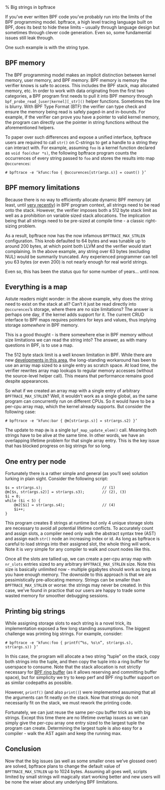 % Big strings in bpftrace

If you’ve ever written BPF code you’ve probably run into the limits of the BPF
programming model. bpftrace, a high level tracing language built on BPF, does
its best to hide these limits – usually through language design but sometimes
through clever code generation. Even so, some fundamental issues still leak
through.

One such example is with the string type.

## BPF memory

The BPF programming model makes an implicit distinction between kernel memory,
user memory, and BPF memory. BPF memory is memory the verifier knows is safe to
access. This includes the BPF stack, map allocated memory, etc. In order to
work with data originating from the first two categories, a BPF program first
needs to pull it into BPF memory through `bpf_probe_read_[user|kernel][_str]()`
helper functions. Sometimes the line is blurry. With BPF Type Format (BTF) the
verifier can type check and ensure the memory being read is safely paged-in and
in-bounds. For example, if the verifier can prove you have a pointer to valid
kernel memory, the program can directly use the pointer in string functions
without the aforementioned helpers.

To paper over such differences and expose a unified interface, bpftrace users
are required to call `str()` on C-strings to get a handle to a string they can
interact with. For example, assuming `foo` is a kernel function declared as
`void foo(char *s)`, the following bpftrace program counts the occurrences of
every string passed to `foo` and stores the results into map `@occurences`:

```
# bpftrace -e ‘kfunc:foo { @occurences[str(args.s)] = count() }’
```

## BPF memory limitations

Because there is no way to efficiently allocate dynamic BPF memory (at least,
until [very recently][1]) in BPF program context, all strings need to be read
onto the stack. However, the verifier imposes both a 512 byte stack limit as
well as a prohibition on variable sized stack allocations. The implication
being that all strings need to be pre-sized at compile time - a classic
right-sizing problem.

As a result, bpftrace now has the now infamous `BPFTRACE_MAX_STRLEN`
configuration. This knob defaulted to 64 bytes and was tunable up to around 200
bytes, at which point both LLVM and the verifier would start complaining. In
the above example, any string over 63 bytes (excluding NUL) would be summarily
truncated. Any experienced programmer can tell you 63 bytes (or even 200) is
not nearly enough for real world strings.

Even so, this has been the status quo for some number of years… until now.


## Everything is a map

Astute readers might wonder: in the above example, why does the string need to
exist on the stack at all? Can’t it just be read directly into `@occurences`’s
storage, where there are no size limitations? The answer is perhaps one day, if
the kernel adds support for it. The current CRUD interface to BPF maps requires
pointers for keys and values, thus implying storage _somewhere_ in BPF memory.

This is a good thought - is there somewhere else in BPF memory without size
limitations we can read the string into? The answer, as with many questions in
BPF, is to use a map.

The 512 byte stack limit is a well known limitation in BPF. While there are new
[developments in this area][0], the long-standing workaround has been to use an
array map sized to a single entry as scratch space. At load time, the verifier
rewrites array map lookups to regular memory accesses (without the source-level
helper call). This means that performance remains good despite appearances.

So what if we created an array map with a single entry of arbitrary
`BPFTRACE_MAX_STRLEN`? Well, it wouldn’t work as a single global, as the same
program can concurrently run on different CPUs. So it would have to be a
per-cpu array map, which the kernel already supports. But consider the
following case:

```
# bpftrace -e ‘kfunc:bar { @m[str(args.s)] = str(args.s2) }’
```

The update to map `@m` is a single `bpf_map_update_elem()` call. Meaning both
strings have to be alive at the same time. In other words, we have an
overlapping lifetime problem for that single array entry. This is the key issue
that has blocked progress on big strings for so long.


## One entry per node

Fortunately  there is a rather simple and general (as you’ll see) solution
lurking in plain sight. Consider the following script:

```
$s = str(args.s);                           // (1)
@m[$s, str(args.s2)] = str(args.s3);        // (2), (3)
$i = 0;
while ($i < 5) {
    @m2[$i] = str(args.s4);                 // (4)
    $i++;
}
```

This program creates 8 strings at runtime but only 4 unique storage slots are
necessary to avoid all potential lifetime conflicts. To accurately count and
assign slots, a compiler need only walk the abstract syntax tree (AST) and
assign each `str()` node an increasing index or id. As long as bpftrace is
careful to load strings into their assigned slot, the whole thing will work.
Note it is _very_ simple for
any compiler to walk and count nodes like this.

Once all the slots are tallied up, we can create a per-cpu array map with
`nr_slots` entries sized to any arbitrary `BPFTRACE_MAX_STRLEN` size. Note this
size is basically unlimited now - multiple gigabytes should work as long as you
have enough memory. The downside to this approach is that we are
pessimistically pre-allocating memory. Strings can be smaller than
`BPFTRACE_MAX_STRLEN` or worse: the strings may never be created. In this case,
we’ve found in practice that our users are happy to trade some wasted memory for
smoother debugging sessions.


## Printing big strings

While assigning storage slots to each string is a novel trick, its
implementation exposed a few long standing assumptions. The biggest challenge
was printing big strings. For example, consider:

```
# bpftrace -e ‘kfunc:foo { printf(“%s, %s\n”, str(args.s), str(args.s)) }’
```

In this case, the program will allocate a two string “tuple” on the stack, copy
both strings into the tuple, and then copy the tuple into a ring buffer for
userspace to consume. Note that the stack allocation is not strictly necessary
for [BPF ring buffer][2] (as it allows reserving and committing buffer space),
but for simplicity we try to keep perf and BPF ring buffer support on as
similar codepaths as possible.

However, `printf()` (and also `print()`) were implemented assuming that all the
arguments can fit neatly on the stack. Now that strings do not necessarily fit
on the stack, we must rework the printing code.

Fortunately, we can just reuse the same per-cpu buffer trick as with big
strings. Except this time there are no lifetime overlap issues so we can simply
give the per-cpu array one entry sized to the largest tuple the program can
create. Determining the largest tuple is also easy for a compiler - walk the
AST again and keep the running max.


## Conclusion

Now that the big issues (as well as some smaller ones we’ve glossed over) are
solved, bpftrace plans to change the default value of `BPFTRACE_MAX_STRLEN` up
to 1024 bytes. Assuming all goes well, scripts limited by small strings will
magically start working better and new users will be none the wiser about any
underlying BPF limitations.


[0]: https://lore.kernel.org/all/20240716011647.811746-1-yonghong.song@linux.dev/
[1]: https://lore.kernel.org/all/20240308010812.89848-1-alexei.starovoitov@gmail.com/
[2]: https://docs.kernel.org/6.6/bpf/ringbuf.html
